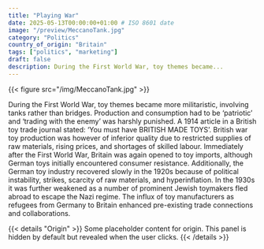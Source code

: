```yaml
---
title: "Playing War"
date: 2025-05-13T00:00:00+01:00 # ISO 8601 date
image: "/preview/MeccanoTank.jpg"
category: "Politics"
country_of_origin: "Britain"
tags: ["politics", "marketing"]
draft: false
description: During the First World War, toy themes became...
---
```


{{< figure src="/img/MeccanoTank.jpg" >}}

During the First World War, toy themes became more militaristic, involving tanks rather than bridges. Production and consumption had to be ‘patriotic’ and ‘trading with the enemy’ was harshly punished. A 1914 article in a British toy trade journal stated: ‘You must have BRITISH MADE TOYS’. British war toy production was however of inferior quality due to restricted supplies of raw materials, rising prices, and shortages of skilled labour. Immediately after the First World War, Britain was again opened to toy imports, although German toys initially encountered consumer resistance. Additionally, the German toy industry recovered slowly in the 1920s because of political instability, strikes, scarcity of raw materials, and hyperinflation. In the 1930s it was further weakened as a number of prominent Jewish toymakers fled abroad to escape the Nazi regime. The influx of toy manufacturers as refugees from Germany to Britain enhanced pre-existing trade connections and collaborations.


{{< details "Origin" >}}
Some placeholder content for origin. This panel is hidden by default but revealed when the user clicks.
{{< /details >}}


